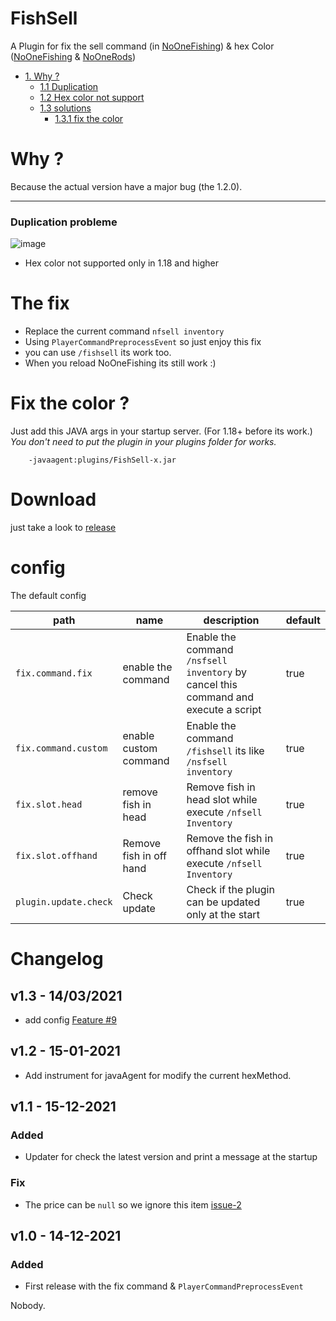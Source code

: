 # FishSell

A Plugin for fix the sell command (in [NoOneFishing](https://www.spigotmc.org/resources/noonefishing-30-unique-fish-with-a-huge-number-of-settings-baits-competition-antiafk-system.93692/)) & hex Color ([NoOneFishing](https://www.spigotmc.org/resources/noonefishing-30-unique-fish-with-a-huge-number-of-settings-baits-competition-antiafk-system.93692/) & [NoOneRods](https://www.spigotmc.org/resources/noonerods-custom-fishing-rods-with-crafting-recipes-bonuses-add-on-for-noonefishing.94796/)) 


- [1. Why ?](#why-)
    * [1.1 Duplication](#duplication-probleme)
    * [1.2 Hex color not support](#12-scope)
    * [1.3 solutions](#the-fix)
        + [1.3.1 fix the color](#fix-the-color-)

# Why ?
Because the actual version have a major bug (the 1.2.0).

---
### Duplication probleme

![image](./md/bug.gif)

- Hex color not supported only in 1.18 and higher




# The fix

- Replace the current command `nfsell inventory`
- Using `PlayerCommandPreprocessEvent` so just enjoy this fix
- you can use `/fishsell` its work too.
- When you reload NoOneFishing its still work :)


# Fix the color ? 
Just add this JAVA args in your startup server. (For 1.18+ before its work.)
*You don't need to put the plugin in your plugins folder for works.*

```shell
    -javaagent:plugins/FishSell-x.jar
```

# Download

just take a look to [release](https://github.com/Nobodyno-boop/fixnoOnefishing/releases)


config
===
The default config

| path                  | name                    | description                                                                         | default |
|-----------------------|-------------------------|-------------------------------------------------------------------------------------|---------|
| `fix.command.fix`     | enable the command      | Enable the command `/nsfsell inventory` by cancel this command and execute a script | true    |
| `fix.command.custom`  | enable custom command   | Enable the command `/fishsell` its like `/nsfsell inventory`                        | true    |
| `fix.slot.head`       | remove fish in head     | Remove fish in head slot while execute `/nfsell Inventory`                          | true    |
| `fix.slot.offhand`    | Remove fish in off hand | Remove the fish in offhand slot while execute `/nfsell Inventory`                   | true    |
| `plugin.update.check` | Check update            | Check if the plugin can be updated only at the start                                | true    |



# Changelog
## v1.3 - 14/03/2021
 - add config [Feature #9](#9)

## v1.2 - 15-01-2021
 - Add instrument for javaAgent for modify the current hexMethod.
## v1.1 - 15-12-2021
 ### Added 
 - Updater for check the latest version and print a message at the startup
 ### Fix
 - The price can be `null` so we ignore this item [issue-2](GH-2)

## v1.0 - 14-12-2021
 ### Added
 - First release with the fix command & `PlayerCommandPreprocessEvent`


Nobody.

